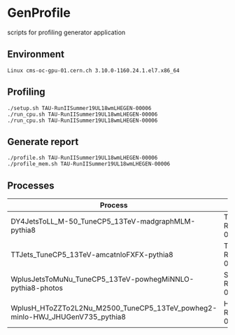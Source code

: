 # GenProfile
scripts for profiling generator application

## Environment
```
Linux cms-oc-gpu-01.cern.ch 3.10.0-1160.24.1.el7.x86_64
```

## Profiling
```
./setup.sh TAU-RunIISummer19UL18wmLHEGEN-00006
./run_cpu.sh TAU-RunIISummer19UL18wmLHEGEN-00006
./run_cpu.sh TAU-RunIISummer19UL18wmLHEGEN-00006
```

## Generate report
```
./profile.sh TAU-RunIISummer19UL18wmLHEGEN-00006
./profile_mem.sh TAU-RunIISummer19UL18wmLHEGEN-00006
```

## Processes
| Process                                                                      | McM                                 |
| ---------------------------------------------------------------------------- | ----------------------------------- |
| DY4JetsToLL_M-50_TuneCP5_13TeV-madgraphMLM-pythia8                           | TAU-RunIISummer19UL18wmLHEGEN-00006 |
| TTJets_TuneCP5_13TeV-amcatnloFXFX-pythia8                                    | TOP-RunIISummer19UL18wmLHEGEN-00006 |
| WplusJetsToMuNu_TuneCP5_13TeV-powhegMiNNLO-pythia8-photos                    | SMP-RunIISummer20UL16wmLHEGEN-00022 | 
| WplusH_HToZZTo2L2Nu_M2500_TuneCP5_13TeV_powheg2-minlo-HWJ_JHUGenV735_pythia8 | HIG-RunIISummer20UL18wmLHEGEN-00657 |
